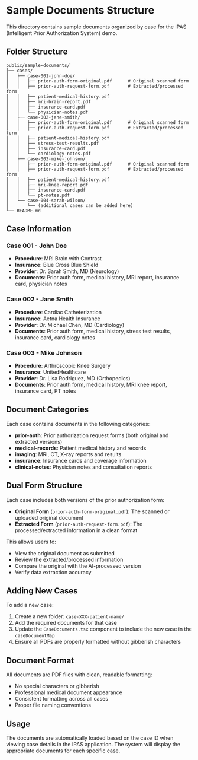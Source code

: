 # Sample Documents Structure

This directory contains sample documents organized by case for the IPAS (Intelligent Prior Authorization System) demo.

## Folder Structure

```
public/sample-documents/
├── cases/
│   ├── case-001-john-doe/
│   │   ├── prior-auth-form-original.pdf      # Original scanned form
│   │   ├── prior-auth-request-form.pdf       # Extracted/processed form
│   │   ├── patient-medical-history.pdf
│   │   ├── mri-brain-report.pdf
│   │   ├── insurance-card.pdf
│   │   └── physician-notes.pdf
│   ├── case-002-jane-smith/
│   │   ├── prior-auth-form-original.pdf      # Original scanned form
│   │   ├── prior-auth-request-form.pdf       # Extracted/processed form
│   │   ├── patient-medical-history.pdf
│   │   ├── stress-test-results.pdf
│   │   ├── insurance-card.pdf
│   │   └── cardiology-notes.pdf
│   ├── case-003-mike-johnson/
│   │   ├── prior-auth-form-original.pdf      # Original scanned form
│   │   ├── prior-auth-request-form.pdf       # Extracted/processed form
│   │   ├── patient-medical-history.pdf
│   │   ├── mri-knee-report.pdf
│   │   ├── insurance-card.pdf
│   │   └── pt-notes.pdf
│   └── case-004-sarah-wilson/
│       └── (additional cases can be added here)
└── README.md
```

## Case Information

### Case 001 - John Doe
- **Procedure**: MRI Brain with Contrast
- **Insurance**: Blue Cross Blue Shield
- **Provider**: Dr. Sarah Smith, MD (Neurology)
- **Documents**: Prior auth form, medical history, MRI report, insurance card, physician notes

### Case 002 - Jane Smith  
- **Procedure**: Cardiac Catheterization
- **Insurance**: Aetna Health Insurance
- **Provider**: Dr. Michael Chen, MD (Cardiology)
- **Documents**: Prior auth form, medical history, stress test results, insurance card, cardiology notes

### Case 003 - Mike Johnson
- **Procedure**: Arthroscopic Knee Surgery
- **Insurance**: UnitedHealthcare
- **Provider**: Dr. Lisa Rodriguez, MD (Orthopedics)
- **Documents**: Prior auth form, medical history, MRI knee report, insurance card, PT notes

## Document Categories

Each case contains documents in the following categories:

- **prior-auth**: Prior authorization request forms (both original and extracted versions)
- **medical-records**: Patient medical history and records
- **imaging**: MRI, CT, X-ray reports and results
- **insurance**: Insurance cards and coverage information
- **clinical-notes**: Physician notes and consultation reports

## Dual Form Structure

Each case includes both versions of the prior authorization form:

- **Original Form** (`prior-auth-form-original.pdf`): The scanned or uploaded original document
- **Extracted Form** (`prior-auth-request-form.pdf`): The processed/extracted information in a clean format

This allows users to:
- View the original document as submitted
- Review the extracted/processed information
- Compare the original with the AI-processed version
- Verify data extraction accuracy

## Adding New Cases

To add a new case:

1. Create a new folder: `case-XXX-patient-name/`
2. Add the required documents for that case
3. Update the `CaseDocuments.tsx` component to include the new case in the `caseDocumentMap`
4. Ensure all PDFs are properly formatted without gibberish characters

## Document Format

All documents are PDF files with clean, readable formatting:
- No special characters or gibberish
- Professional medical document appearance
- Consistent formatting across all cases
- Proper file naming conventions

## Usage

The documents are automatically loaded based on the case ID when viewing case details in the IPAS application. The system will display the appropriate documents for each specific case.
